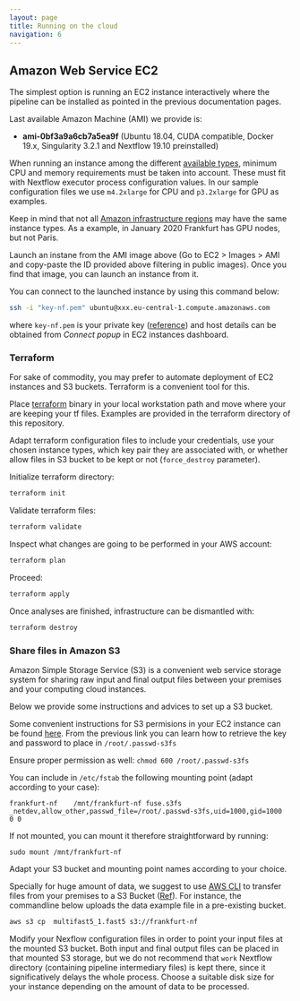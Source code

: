```yaml
---
layout: page
title: Running on the cloud 
navigation: 6
---
```


## Amazon Web Service EC2

The simplest option is running an EC2 instance interactively where the pipeline can be installed as pointed in the previous documentation pages.

Last available Amazon Machine (AMI) we provide is:
* **ami-0bf3a9a6cb7a5ea9f** (Ubuntu 18.04, CUDA compatible, Docker 19.x, Singularity 3.2.1 and Nextflow 19.10 preinstalled)

When running an instance among the different [available types](https://aws.amazon.com/ec2/instance-types/), minimum CPU and memory requirements must be taken into account. These must fit with Nextflow executor process configuration values. In our sample configuration files we use ```m4.2xlarge``` for CPU and ```p3.2xlarge``` for GPU as examples.

Keep in mind that not all [Amazon infrastructure regions](https://aws.amazon.com/about-aws/global-infrastructure/regions_az/) may have the same instance types. As a example, in January 2020 Frankfurt has GPU nodes, but not Paris. 

Launch an instane from the AMI image above (Go to EC2 > Images > AMI and copy-paste the ID provided above filtering in public images). Once you find that image, you can launch an instance from it.

You can connect to the launched instance by using this command below:

```bash
ssh -i "key-nf.pem" ubuntu@xxx.eu-central-1.compute.amazonaws.com
```

where ```key-nf.pem``` is your private key ([reference](https://docs.aws.amazon.com/AWSEC2/latest/UserGuide/ec2-key-pairs.html)) and host details can be obtained from *Connect popup* in EC2 instances dashboard.

### Terraform

For sake of commodity, you may prefer to automate deployment of EC2 instances and S3 buckets. Terraform is a convenient tool for this.

Place [terraform](https://www.terraform.io/downloads.html) binary in your local workstation path and move where your are keeping your tf files. Examples are provided in the terraform directory of this repository.

Adapt terraform configuration files to include your credentials, use your chosen instance types, which key pair they are associated with, or whether allow files in S3 bucket to be kept or not (```force_destroy``` parameter).

Initialize terraform directory:

```bash
terraform init
```
Validate terraform files:
```bash
terraform validate
```  
Inspect what changes are going to be performed in your AWS account:

```bash
terraform plan
```
Proceed:
```bash    
terraform apply
```   
Once analyses are finished, infrastructure can be dismantled with:
```bash
terraform destroy
```    

### Share files in Amazon S3

Amazon Simple Storage Service (S3) is a convenient web service storage system for sharing raw input and final output files between your premises and your computing cloud instances.

Below we provide some instructions and advices to set up a S3 bucket.

Some convenient instructions for S3 permisions in your EC2 instance can be found [here](https://cloudkul.com/blog/mounting-s3-bucket-linux-ec2-instance/). From the previous link you can learn how to retrieve the key and password to place in ```/root/.passwd-s3fs```

Ensure proper permission as well: ```chmod 600 /root/.passwd-s3fs```

You can include in ```/etc/fstab``` the following mounting point (adapt according to your case):

    frankfurt-nf    /mnt/frankfurt-nf fuse.s3fs _netdev,allow_other,passwd_file=/root/.passwd-s3fs,uid=1000,gid=1000   0 0

If not mounted, you can mount it therefore straightforward by running:

    sudo mount /mnt/frankfurt-nf
    
Adapt your S3 bucket and mounting point names according to your choice.

Specially for huge amount of data, we suggest to use [AWS CLI](https://aws.amazon.com/cli/) to transfer files from your premises to a S3 Bucket ([Ref](https://docs.aws.amazon.com/en_us/cli/latest/userguide/cli-services-s3.html)). For instance, the commandline below uploads the data example file in a pre-existing bucket.
```bash
aws s3 cp  multifast5_1.fast5 s3://frankfurt-nf
```
Modify your Nexflow configuration files in order to point your input files at the mounted S3 bucket. Both input and final output files can be placed in that mounted S3 storage, but we do not recommend that ```work``` Nextflow directory (containing pipeline intermediary files) is kept there, since it significatively delays the whole process. Choose a suitable disk size for your instance depending on the amount of data to be processed.
